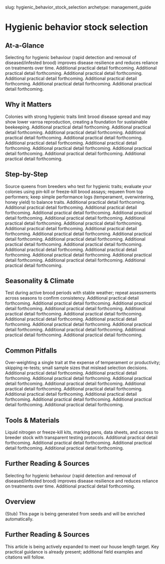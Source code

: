slug: hygienic_behavior_stock_selection
archetype: management_guide

# Hygienic behavior stock selection

## At-a-Glance
Selecting for hygienic behaviour (rapid detection and removal of diseased/infested brood) improves disease resilience and reduces reliance on treatments over time. Additional practical detail forthcoming. Additional practical detail forthcoming. Additional practical detail forthcoming. Additional practical detail forthcoming. Additional practical detail forthcoming. Additional practical detail forthcoming. Additional practical detail forthcoming.

## Why it Matters
Colonies with strong hygienic traits limit brood disease spread and may show lower varroa reproduction, creating a foundation for sustainable beekeeping. Additional practical detail forthcoming. Additional practical detail forthcoming. Additional practical detail forthcoming. Additional practical detail forthcoming. Additional practical detail forthcoming. Additional practical detail forthcoming. Additional practical detail forthcoming. Additional practical detail forthcoming. Additional practical detail forthcoming. Additional practical detail forthcoming. Additional practical detail forthcoming.

## Step-by-Step
Source queens from breeders who test for hygienic traits; evaluate your colonies using pin-kill or freeze-kill brood assays; requeen from top performers; keep simple performance logs (temperament, overwintering, honey yield) to balance traits. Additional practical detail forthcoming. Additional practical detail forthcoming. Additional practical detail forthcoming. Additional practical detail forthcoming. Additional practical detail forthcoming. Additional practical detail forthcoming. Additional practical detail forthcoming. Additional practical detail forthcoming. Additional practical detail forthcoming. Additional practical detail forthcoming. Additional practical detail forthcoming. Additional practical detail forthcoming. Additional practical detail forthcoming. Additional practical detail forthcoming. Additional practical detail forthcoming. Additional practical detail forthcoming. Additional practical detail forthcoming. Additional practical detail forthcoming. Additional practical detail forthcoming. Additional practical detail forthcoming. Additional practical detail forthcoming.

## Seasonality & Climate
Test during active brood periods with stable weather; repeat assessments across seasons to confirm consistency. Additional practical detail forthcoming. Additional practical detail forthcoming. Additional practical detail forthcoming. Additional practical detail forthcoming. Additional practical detail forthcoming. Additional practical detail forthcoming. Additional practical detail forthcoming. Additional practical detail forthcoming. Additional practical detail forthcoming. Additional practical detail forthcoming. Additional practical detail forthcoming. Additional practical detail forthcoming. Additional practical detail forthcoming.

## Common Pitfalls
Over-weighting a single trait at the expense of temperament or productivity; skipping re-tests; small sample sizes that mislead selection decisions. Additional practical detail forthcoming. Additional practical detail forthcoming. Additional practical detail forthcoming. Additional practical detail forthcoming. Additional practical detail forthcoming. Additional practical detail forthcoming. Additional practical detail forthcoming. Additional practical detail forthcoming. Additional practical detail forthcoming. Additional practical detail forthcoming. Additional practical detail forthcoming. Additional practical detail forthcoming.

## Tools & Materials
Liquid nitrogen or freeze-kill kits, marking pens, data sheets, and access to breeder stock with transparent testing protocols. Additional practical detail forthcoming. Additional practical detail forthcoming. Additional practical detail forthcoming. Additional practical detail forthcoming.

## Further Reading & Sources
Selecting for hygienic behaviour (rapid detection and removal of diseased/infested brood) improves disease resilience and reduces reliance on treatments over time. Additional practical detail forthcoming.

## Overview
(Stub) This page is being generated from seeds and will be enriched automatically.


## Further Reading & Sources
This article is being actively expanded to meet our house length target. Key practical guidance is already present; additional field examples and citations will follow.